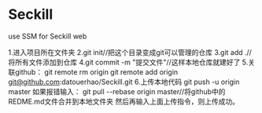 # Seckill
use SSM for Seckill web


1.进入项目所在文件夹
2.git init//把这个目录变成git可以管理的仓库
3.git add .//将所有文件添加到仓库
4.git commit -m "提交文件"//这样本地仓库就建好了
5.关联github：
git remote rm origin
git remote add origin git@github.com:datouerhao/Seckill.git
6.上传本地代码
git push -u origin master
如果报错输入：
git pull --rebase origin master//将github中的REDME.md文件合并到本地文件夹
然后再输入上面上传指令，则上传成功。






